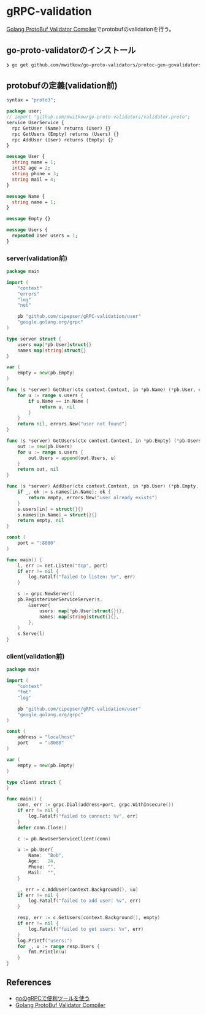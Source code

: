 # gRPC-validation

[Golang ProtoBuf Validator Compiler](https://github.com/mwitkow/go-proto-validators)でprotobufのvalidationを行う。


## go-proto-validatorのインストール

```sh
❯ go get github.com/mwitkow/go-proto-validators/protoc-gen-govalidators
```

## protobufの定義(validation前)

```proto
syntax = "proto3";

package user;
// import "github.com/mwitkow/go-proto-validators/validator.proto";
service UserService {
  rpc GetUser (Name) returns (User) {}
  rpc GetUsers (Empty) returns (Users) {}
  rpc AddUser (User) returns (Empty) {}
}

message User {
  string name = 1;
  int32 age = 2;
  string phone = 3;
  string mail = 4;
}

message Name {
  string name = 1;
}

message Empty {}

message Users {
  repeated User users = 1;
}
```

### server(validation前)

```go
package main

import (
	"context"
	"errors"
	"log"
	"net"

	pb "github.com/cipepser/gRPC-validation/user"
	"google.golang.org/grpc"
)

type server struct {
	users map[*pb.User]struct{}
	names map[string]struct{}
}

var (
	empty = new(pb.Empty)
)

func (s *server) GetUser(ctx context.Context, in *pb.Name) (*pb.User, error) {
	for u := range s.users {
		if u.Name == in.Name {
			return u, nil
		}
	}
	return nil, errors.New("user not found")
}

func (s *server) GetUsers(ctx context.Context, in *pb.Empty) (*pb.Users, error) {
	out := new(pb.Users)
	for u := range s.users {
		out.Users = append(out.Users, u)
	}
	return out, nil
}

func (s *server) AddUser(ctx context.Context, in *pb.User) (*pb.Empty, error) {
	if _, ok := s.names[in.Name]; ok {
		return empty, errors.New("user already exists")
	}
	s.users[in] = struct{}{}
	s.names[in.Name] = struct{}{}
	return empty, nil
}

const (
	port = ":8080"
)

func main() {
	l, err := net.Listen("tcp", port)
	if err != nil {
		log.Fatalf("failed to listen: %v", err)
	}

	s := grpc.NewServer()
	pb.RegisterUserServiceServer(s,
		&server{
			users: map[*pb.User]struct{}{},
			names: map[string]struct{}{},
		},
	)
	s.Serve(l)
}
```

### client(validation前)

```go
package main

import (
	"context"
	"fmt"
	"log"

	pb "github.com/cipepser/gRPC-validation/user"
	"google.golang.org/grpc"
)

const (
	address = "localhost"
	port    = ":8080"
)

var (
	empty = new(pb.Empty)
)

type client struct {
}

func main() {
	conn, err := grpc.Dial(address+port, grpc.WithInsecure())
	if err != nil {
		log.Fatalf("failed to connect: %v", err)
	}
	defer conn.Close()

	c := pb.NewUserServiceClient(conn)

	u := pb.User{
		Name:  "Bob",
		Age:   24,
		Phone: "",
		Mail:  "",
	}

	_, err = c.AddUser(context.Background(), &u)
	if err != nil {
		log.Fatalf("failed to add user: %v", err)
	}

	resp, err := c.GetUsers(context.Background(), empty)
	if err != nil {
		log.Fatalf("failed to get users: %v", err)
	}
	log.Printf("users:")
	for _, u := range resp.Users {
		fmt.Println(u)
	}
}
```


## References
* [goのgRPCで便利ツールを使う](https://qiita.com/h3_poteto/items/3a39c41743b4fd87c134)
* [Golang ProtoBuf Validator Compiler](https://github.com/mwitkow/go-proto-validators)